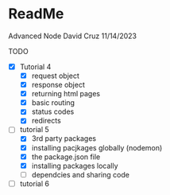 # ReadMe

Advanced Node
David Cruz
11/14/2023

TODO

- [x] Tutorial 4
  - [x] request object
  - [x] response object
  - [x] returning html pages
  - [x] basic routing
  - [x] status codes
  - [x] redirects
- [ ] tutorial 5
  - [x] 3rd party packages
  - [x] installing pacjkages globally (nodemon)
  - [x] the package.json file 
  - [x] installing packages locally
  - [ ] dependcies and sharing code
- [ ] tutorial 6
